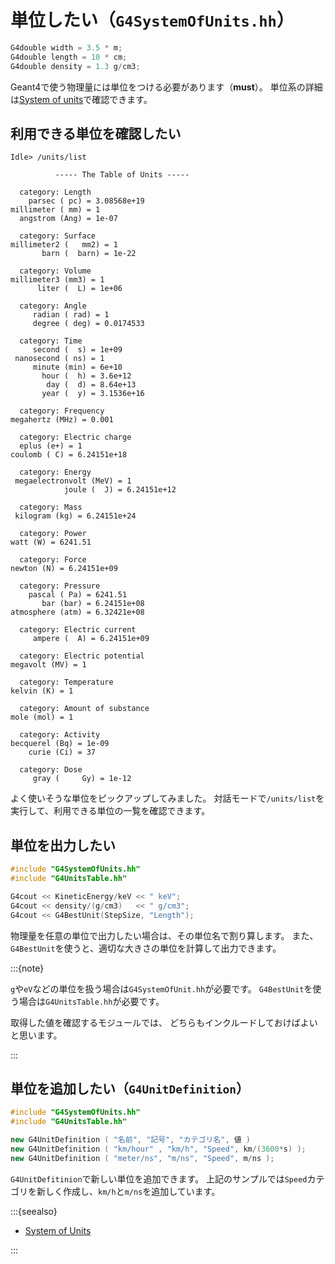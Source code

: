 # 単位したい（``G4SystemOfUnits.hh``）

```cpp
G4double width = 3.5 * m;
G4double length = 10 * cm;
G4double density = 1.3 g/cm3;
```

Geant4で使う物理量には単位をつける必要があります（**must**）。
単位系の詳細は[System of units](https://geant4-userdoc.web.cern.ch/UsersGuides/ForApplicationDeveloper/html/Fundamentals/unitSystem.html)で確認できます。

## 利用できる単位を確認したい

```console
Idle> /units/list

          ----- The Table of Units -----

  category: Length
    parsec ( pc) = 3.08568e+19
millimeter ( mm) = 1
  angstrom (Ang) = 1e-07

  category: Surface
millimeter2 (   mm2) = 1
       barn (  barn) = 1e-22

  category: Volume
millimeter3 (mm3) = 1
      liter (  L) = 1e+06

  category: Angle
     radian ( rad) = 1
     degree ( deg) = 0.0174533

  category: Time
     second (  s) = 1e+09
 nanosecond ( ns) = 1
     minute (min) = 6e+10
       hour (  h) = 3.6e+12
        day (  d) = 8.64e+13
       year (  y) = 3.1536e+16

  category: Frequency
megahertz (MHz) = 0.001

  category: Electric charge
  eplus (e+) = 1
coulomb ( C) = 6.24151e+18

  category: Energy
 megaelectronvolt (MeV) = 1
            joule (  J) = 6.24151e+12

  category: Mass
 kilogram (kg) = 6.24151e+24

  category: Power
watt (W) = 6241.51

  category: Force
newton (N) = 6.24151e+09

  category: Pressure
    pascal ( Pa) = 6241.51
       bar (bar) = 6.24151e+08
atmosphere (atm) = 6.32421e+08

  category: Electric current
     ampere (  A) = 6.24151e+09

  category: Electric potential
megavolt (MV) = 1

  category: Temperature
kelvin (K) = 1

  category: Amount of substance
mole (mol) = 1

  category: Activity
becquerel (Bq) = 1e-09
    curie (Ci) = 37

  category: Dose
     gray (     Gy) = 1e-12
```

よく使いそうな単位をピックアップしてみました。
対話モードで``/units/list``を実行して、利用できる単位の一覧を確認できます。

## 単位を出力したい

```cpp
#include "G4SystemOfUnits.hh"
#include "G4UnitsTable.hh"

G4cout << KineticEnergy/keV << " keV";
G4cout << density/(g/cm3)   << " g/cm3";
G4cout << G4BestUnit(StepSize, "Length");
```

物理量を任意の単位で出力したい場合は、その単位名で割り算します。
また、``G4BestUnit``を使うと、適切な大きさの単位を計算して出力できます。

:::{note}

``g``や``eV``などの単位を扱う場合は``G4SystemOfUnit.hh``が必要です。
``G4BestUnit``を使う場合は``G4UnitsTable.hh``が必要です。

取得した値を確認するモジュールでは、
どちらもインクルードしておけばよいと思います。

:::

## 単位を追加したい（``G4UnitDefinition``）

```cpp
#include "G4SystemOfUnits.hh"
#include "G4UnitsTable.hh"

new G4UnitDefinition ( "名前", "記号", "カテゴリ名", 値 )
new G4UnitDefinition ( "km/hour" , "km/h", "Speed", km/(3600*s) );
new G4UnitDefinition ( "meter/ns", "m/ns", "Speed", m/ns );
```

``G4UnitDefitinion``で新しい単位を追加できます。
上記のサンプルでは``Speed``カテゴリを新しく作成し、``km/h``と``m/ns``を追加しています。

:::{seealso}

- [System of Units](https://geant4-userdoc.web.cern.ch/UsersGuides/ForApplicationDeveloper/html/Fundamentals/unitSystem.html)

:::

